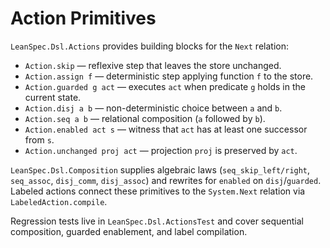 # Action Primitives

`LeanSpec.Dsl.Actions` provides building blocks for the `Next` relation:

- `Action.skip` — reflexive step that leaves the store unchanged.
- `Action.assign f` — deterministic step applying function `f` to the store.
- `Action.guarded g act` — executes `act` when predicate `g` holds in the current state.
- `Action.disj a b` — non-deterministic choice between `a` and `b`.
- `Action.seq a b` — relational composition (`a` followed by `b`).
- `Action.enabled act s` — witness that `act` has at least one successor from `s`.
- `Action.unchanged proj act` — projection `proj` is preserved by `act`.

`LeanSpec.Dsl.Composition` supplies algebraic laws (`seq_skip_left/right`, `seq_assoc`, `disj_comm`, `disj_assoc`) and rewrites for `enabled` on `disj`/`guarded`. Labeled actions connect these primitives to the `System.Next` relation via `LabeledAction.compile`.

Regression tests live in `LeanSpec.Dsl.ActionsTest` and cover sequential composition, guarded enablement, and label compilation.
